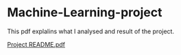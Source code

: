# Machine-Learning-project

This pdf explalins what I analysed and result of the project.  

[Project README.pdf](https://github.com/Kumoichi/Machine-Learning-project/files/10494901/Project.README.pdf)
